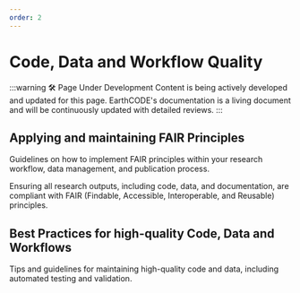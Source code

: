 ```yaml
---
order: 2
---
```

# Code, Data and Workflow Quality
:::warning 🛠️ Page Under Development
Content is being actively developed and updated for this page. EarthCODE's documentation is a living document and will be continuously updated with detailed reviews.
:::
## Applying and maintaining FAIR Principles
Guidelines on how to implement FAIR principles within your research workflow, data management, and publication process.

Ensuring all research outputs, including code, data, and documentation, are compliant with FAIR (Findable, Accessible, Interoperable, and Reusable) principles.

## Best Practices for high-quality Code, Data and Workflows

Tips and guidelines for maintaining high-quality code and data, including automated testing and validation.


